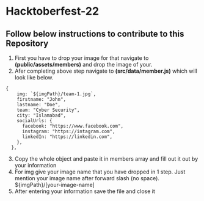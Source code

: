 # Hacktoberfest-22

## Follow below instructions to contribute to this Repository

1) First you have to drop your image for that navigate to **(public/assets/members)** and drop the image of your.
2) Afer completing above step navigate to **(src/data/member.js)** which will look like below.
```
{
    img: `${imgPath}/team-1.jpg`,
    firstname: "John",
    lastname: "Doe",
    team: "Cyber Security",
    city: "Islamabad",
    socialUrls: {
      facebook: "https://www.facebook.com",
      instagram: "https://intagram.com",
      linkedIn: "https://linkedin.com",
    },
  },
```
3) Copy the whole object and paste it in members array and fill out it out by your information
4) For img give your image name that you have dropped in 1 step. Just mention your image name after forward slash (no space). ${imgPath}/[your-image-name]
5) After entering your information save the file and close it
